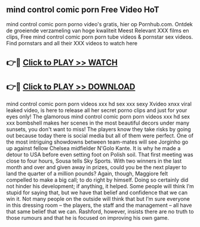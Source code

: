 ## mind control comic porn Free Video HoT 

mind control comic porn porno video's gratis, hier op Pornhub.com. Ontdek de groeiende verzameling van hoge kwaliteit Meest Relevant XXX films en clips,
Free mind control comic porn porn tube videos & pornstar sex videos. Find pornstars and all their XXX videos to watch here


## 👉🔴 [Click to PLAY >> WATCH](http://us.freeplayer.one?title=mind_control_comic_porn&ref=16D)

## 👉🔴 [Click to PLAY >> DOWNLOAD](http://us.freeplayer.one?title=mind_control_comic_porn&ref=16D)


mind control comic porn porn videos xxx hd sex xxx sexy Xvideo xnxx viral leaked video, is here to release all her secret porno clips and just for your eyes only! The glamorous mind control comic porn porn videos xxx hd sex xxx bombshell makes her scenes in the most beautiful decors under many sunsets, you don't want to miss! The players know they take risks by going out because today there is social media but all of them were perfect. One of the most intriguing showdowns between team-mates will see Jorginho go up against fellow Chelsea midfielder N'Golo Kante. It is why he made a detour to USA before even setting foot on Polish soil. That first meeting was close to four hours, Sousa tells Sky Sports. With two winners in the last month and over and given away in prizes, could you be the next player to land the quarter of a million pounds? Again, though, Maggiore felt compelled to make a big call; to do right by himself. Doing so certainly did not hinder his development; if anything, it helped. Some people will think I’m stupid for saying that, but we have that belief and confidence that we can win it. Not many people on the outside will think that but I’m sure everyone in this dressing room – the players, the staff and the management – all have that same belief that we can. Rashford, however, insists there are no truth to those rumours and that he is focused on improving his own game.